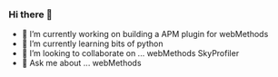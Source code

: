 ### Hi there 👋

- 🔭 I’m currently working on building a APM plugin for webMethods 
- 🌱 I’m currently learning bits of python
- 👯 I’m looking to collaborate on ... webMethods SkyProfiler 
- 💬 Ask me about ... webMethods 

<!--
**chiragsanghavi/chiragsanghavi** is a ✨ _special_ ✨ repository because its `README.md` (this file) appears on your GitHub profile.

Here are some ideas to get you started:

- 🔭 I’m currently working on ...
- 🌱 I’m currently learning ...
- 👯 I’m looking to collaborate on ...
- 🤔 I’m looking for help with ...
- 💬 Ask me about ...
- 📫 How to reach me: ...
- 😄 Pronouns: ...
- ⚡ Fun fact: ...
-->
